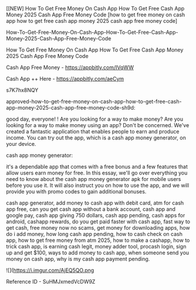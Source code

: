[[NEW] How To Get Free Money On Cash App How To Get Free Cash App Money 2025 Cash App Free Money Code [how to get free money on cash app how to get free cash app money 2025 cash app free money code]

How-To-Get-Free-Money-On-Cash-App-How-To-Get-Free-Cash-App-Money-2025-Cash-App-Free-Money-Code

How To Get Free Money On Cash App How To Get Free Cash App Money 2025 Cash App Free Money Code

Cash App Free Money -  https://appbitly.com/IVqWW


Cash App ++ Here - https://appbitly.com/aeCym


s7K7hx8NQY

approved-how-to-get-free-money-on-cash-app-how-to-get-free-cash-app-money-2025-cash-app-free-money-code-sh9d:

good day, everyone! ! Are you looking for a way to make money? Are you looking for a way to make money using an app? Don't be concerned. We've created a fantastic application that enables people to earn and produce income. You can try out the app, which is a cash app money generator, on your device.

cash app money generator:

it's a dependable app that comes with a free bonus and a few features that allow users earn money for free. In this essay, we'll go over everything you need to know about the cash app money generator apk for mobile users before you use it. It will also instruct you on how to use the app, and we will provide you with promo codes to gain additional bonuses.

cash app generator, add money to cash app with debit card, atm for cash app free, can you get cash app without a bank account, cash app and google pay, cash app giving 750 dollars, cash app pending, cash apps for android, cashapp rewards, do you get paid faster with cash app, fast way to get cash, free money now no scams, get money for downloading apps, how do i add money, how long cash app pending, how to cash check on cash app, how to get free money from atm 2025, how to make a cashapp, how to trick cash app, is earning cash legit, money adder tool, procash login, sign up and get $100, ways to add money to cash app, when someone send you money on cash app, why is my cash app payment pending.

![](https://i.imgur.com/AjEQ5QO.png

Reference ID - SuHMJxmedVcDW9Z